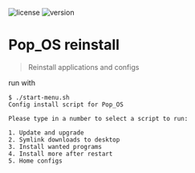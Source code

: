 ![license](https://img.shields.io/github/license/lil5/popos-reinstall.svg?style=flat-square) ![version](https://img.shields.io/badge/version-3-lightgrey.svg?style=flat-square)

# Pop_OS reinstall

> Reinstall applications and configs

run with

```
$ ./start-menu.sh
Config install script for Pop_OS

Please type in a number to select a script to run:

1. Update and upgrade
2. Symlink downloads to desktop
3. Install wanted programs
4. Install more after restart
5. Home configs

```
